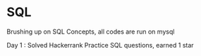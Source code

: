 # SQL
Brushing up on SQL Concepts, all codes are run on mysql

Day 1 : Solved Hackerrank Practice SQL questions, earned 1 star
